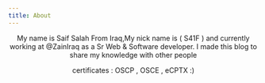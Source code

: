 ```yaml
---
title: About
---
```


<center>

My name is Saif Salah From Iraq,My nick name is ( S41F ) and currently working at @ZainIraq as a Sr Web & Software developer.
I made this blog to share my knowledge with other people

certificates : OSCP , OSCE , eCPTX :)
</center>




